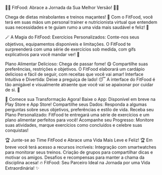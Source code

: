 💪🥗 FitFood: Abrace a Jornada da Sua Melhor Versão! 🥗💪


Chega de dietas mirabolantes e treinos maçantes! 🥱 Com o FitFood, você terá em suas mãos um personal trainer e nutricionista virtual que entendem suas necessidades e te guiam rumo a uma vida mais saudável e feliz! 🎉


🪄 A Magia do FitFood:
Exercícios Personalizados: Conte-nos seus objetivos, equipamentos disponíveis e limitações. O FitFood te surpreenderá com uma série de exercícios sob medida, com gifs explicativos para você mandar ver! 💪


Plano Alimentar Delicioso: Chega de passar fome! 😋 Compartilhe suas preferências, restrições e objetivos. O FitFood elaborará um cardápio delicioso e fácil de seguir, com receitas que você vai amar!
Interface Intuitiva e Divertida: Deixe a preguiça de lado! 😴 A interface do FitFood é tão amigável e visualmente atraente que você vai se apaixonar por cuidar de si. 💖


🚀 Comece sua Transformação Agora!
Baixe o App: Disponível em breve na Play Store e App Store!
Compartilhe seus Dados: Responda a algumas perguntas sobre seus objetivos, preferências e estilo de vida.
Receba seu Plano Personalizado: FitFood te entregará uma série de exercícios e um plano alimentar perfeitos para você!
Acompanhe seu Progresso: Monitore suas atividades, marque exercícios como concluídos e celebre suas conquistas!



🏆 Junte-se ao Time FitFood e Abrace uma Vida Mais Leve e Feliz! 🏆
Em breve você terá acesso a recursos incríveis:
Integração com smartwatches para monitorar seus treinos.
Criação de grupos para compartilhar dicas e motivar os amigos.
Desafios e recompensas para manter a chama da disciplina acesa! 🔥
FitFood: Seu Parceiro Ideal na Jornada por uma Vida Extraordinária! ✨